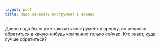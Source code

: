 ```yaml
---
layout: post 
title: Надо заказать инструмент в аренду 
--- 
```

Давно надо было уже заказать инструмент в аренду, но решился обратиться в какую-нибудь компанию только сейчас. Кто знает, куда лучше обратиться?